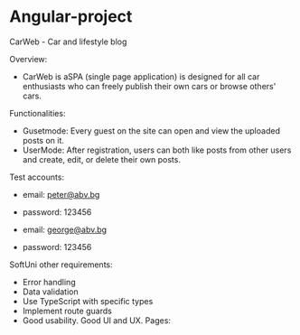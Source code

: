 # Angular-project
CarWeb - Car and lifestyle blog

Overview:
- CarWeb is aSPA (single page application) is designed for all car enthusiasts who can freely publish their own cars or browse others' cars.

Functionalities:
- Gusetmode: Every guest on the site can open and view the uploaded posts on it.
- UserMode: After registration, users can both like posts from other users and create, edit, or delete their own posts.

Test accounts:
- email: peter@abv.bg
- password: 123456

- email: george@abv.bg
- password: 123456

SoftUni other requirements:
- Error handling
- Data validation
- Use TypeScript with specific types
- Implement route guards
- Good usability. Good UI and UX.
Pages:
